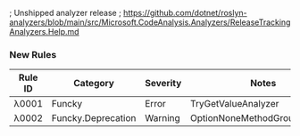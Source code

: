 ; Unshipped analyzer release
; https://github.com/dotnet/roslyn-analyzers/blob/main/src/Microsoft.CodeAnalysis.Analyzers/ReleaseTrackingAnalyzers.Help.md

### New Rules

Rule ID | Category | Severity | Notes
--------|----------|----------|-------
λ0001 | Funcky | Error | TryGetValueAnalyzer
λ0002 | Funcky.Deprecation | Warning | OptionNoneMethodGroupAnalyzer
